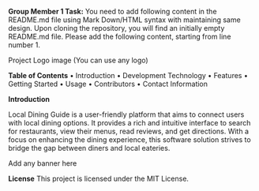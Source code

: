 **Group Member 1 Task:** You need to add following content in the README.md file using Mark Down/HTML syntax with maintaining same design. Upon cloning the repository, you will find an initially empty README.md file. Please add the following content, starting from line number 1. 


Project Logo image (You can use any logo) 

**Table of Contents** 
		• Introduction 
		• Development Technology 
		• Features 
		• Getting Started 
		• Usage 
		• Contributors 
		• Contact Information

 **Introduction**

Local Dining Guide is a user-friendly platform that aims to connect users with local dining
options. It provides a rich and intuitive interface to search for restaurants, view their menus,
read reviews, and get directions. With a focus on enhancing the dining experience, this
software solution strives to bridge the gap between diners and local eateries.


Add any banner here


**License**
This project is licensed under the MIT License.